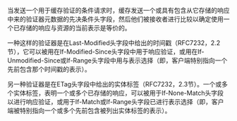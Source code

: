 当发送一个用于缓存验证的条件请求时，缓存发送一个或具有包含从它存储的响应中来的验证器元数据的先决条件头字段，然后他们被接收者进行比较以确定使用一个已存储的响应与资源的当前表示是等价的。

一种这样的验证器是在Last-Modified头字段中给出的时间戳（RFC7232，2.2节），它可以被用在If-Modified-Since头字段中用于响应验证，或用在If-Unmodified-Since或If-Range头字段中用与表示选择（即，客户端特别指向一个先前包含那个时间戳的表示）。

另一种验证器是在ETag头字段中给出的实体标签（RFC7232，2.3节）。一个或多个实体标签，表明一个或多个已存储的响应，可以被用于If-None-Match头字段以进行响应验证，或用于If-Match或If-Range头字段已进行表示选择（即，客户端被特别指向一个或多个先前包含被列出实体标签的表示）。